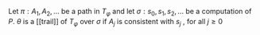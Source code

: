 Let $\pi: A_1,A_2,\dots$ be a path in $T_\varphi$ and let $\sigma: s_0,s_1,s_2,\dots$ be a computation of $P$. $\theta$ is a [[trail]] of $T_\varphi$ over $\sigma$ if $A_j$ is consistent with $s_j$ , for all $j \ge 0$